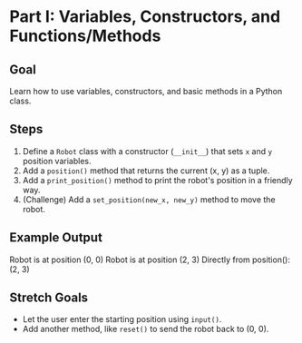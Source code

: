 # Part I: Variables, Constructors, and Functions/Methods

## Goal
Learn how to use variables, constructors, and basic methods in a Python class.

## Steps
1. Define a `Robot` class with a constructor (`__init__`) that sets `x` and `y` position variables.
2. Add a `position()` method that returns the current (x, y) as a tuple.
3. Add a `print_position()` method to print the robot's position in a friendly way.
4. (Challenge) Add a `set_position(new_x, new_y)` method to move the robot.

## Example Output

Robot is at position (0, 0)
Robot is at position (2, 3)
Directly from position(): (2, 3)

## Stretch Goals
- Let the user enter the starting position using `input()`.
- Add another method, like `reset()` to send the robot back to (0, 0).